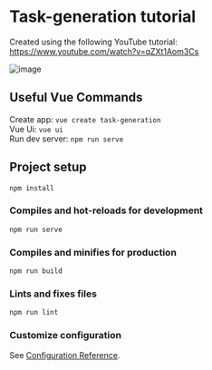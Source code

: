 # Task-generation tutorial
Created using the following YouTube tutorial: https://www.youtube.com/watch?v=qZXt1Aom3Cs

![image](https://user-images.githubusercontent.com/27006526/126420962-3749f8c2-17ad-4aa9-b41c-e6a659d9f758.png)


## Useful Vue Commands
Create app: `vue create task-generation`  
Vue Ui: `vue ui`  
Run dev server: `npm run serve`  

## Project setup
```
npm install
```

### Compiles and hot-reloads for development
```
npm run serve
```

### Compiles and minifies for production
```
npm run build
```

### Lints and fixes files
```
npm run lint
```

### Customize configuration
See [Configuration Reference](https://cli.vuejs.org/config/).
